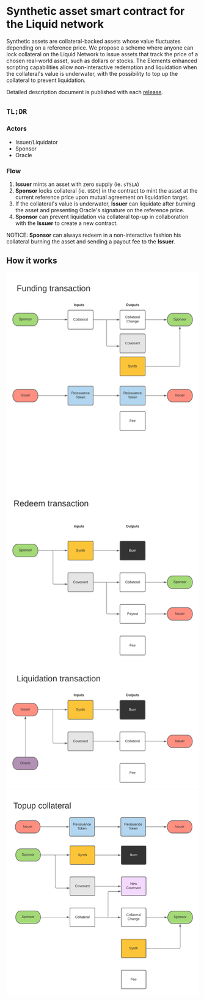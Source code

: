 # Synthetic asset smart contract for the Liquid network


Synthetic assets are collateral-backed assets whose value fluctuates depending on a reference price. We propose a scheme where anyone can lock collateral on the Liquid Network to issue assets that track the price of a chosen real-world asset, such as dollars or stocks. The Elements enhanced scripting capabilities allow non-interactive redemption and liquidation when the collateral's value is underwater, with the possibility to top up the collateral to prevent liquidation.


Detailed description document is published with each [release](https://github.com/vulpemventures/synthetic-asset-smart-contract/releases).


## `TL;DR`

### Actors

- Issuer/Liquidator
- Sponsor
- Oracle


### Flow

1. **Issuer** mints an asset with zero supply (ie. `sTSLA`)
2. **Sponsor** locks collateral (ie. `USDt`) in the contract to mint the asset at the current reference price upon mutual agreement on liquidation target.
3. If the collateral's value is underwater, **Issuer** can liquidate after burning the asset and presenting Oracle's signature on the reference price.
4. **Sponsor** can prevent liquidation via collateral top-up in collaboration with the  **Issuer** to create a new contract.

NOTICE: **Sponsor** can always redeem in a non-interactive fashion his collateral burning the asset and sending a payout fee to the **Issuer**.



## How it works

![High Level Contract Interaction Funding & Redeem](./images/Funding-Redeem.png)
![High Level Contract Interaction Liquidation](./images/Liquidation.png)
![High Level Contract Interaction Topup](./images/Topup.png)
